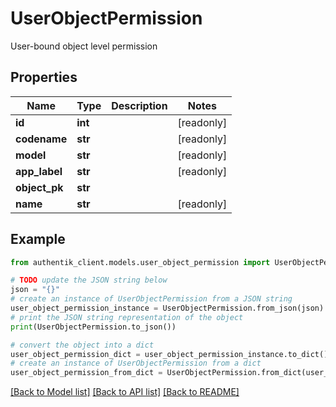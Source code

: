 # UserObjectPermission

User-bound object level permission

## Properties

Name | Type | Description | Notes
------------ | ------------- | ------------- | -------------
**id** | **int** |  | [readonly] 
**codename** | **str** |  | [readonly] 
**model** | **str** |  | [readonly] 
**app_label** | **str** |  | [readonly] 
**object_pk** | **str** |  | 
**name** | **str** |  | [readonly] 

## Example

```python
from authentik_client.models.user_object_permission import UserObjectPermission

# TODO update the JSON string below
json = "{}"
# create an instance of UserObjectPermission from a JSON string
user_object_permission_instance = UserObjectPermission.from_json(json)
# print the JSON string representation of the object
print(UserObjectPermission.to_json())

# convert the object into a dict
user_object_permission_dict = user_object_permission_instance.to_dict()
# create an instance of UserObjectPermission from a dict
user_object_permission_from_dict = UserObjectPermission.from_dict(user_object_permission_dict)
```
[[Back to Model list]](../README.md#documentation-for-models) [[Back to API list]](../README.md#documentation-for-api-endpoints) [[Back to README]](../README.md)


